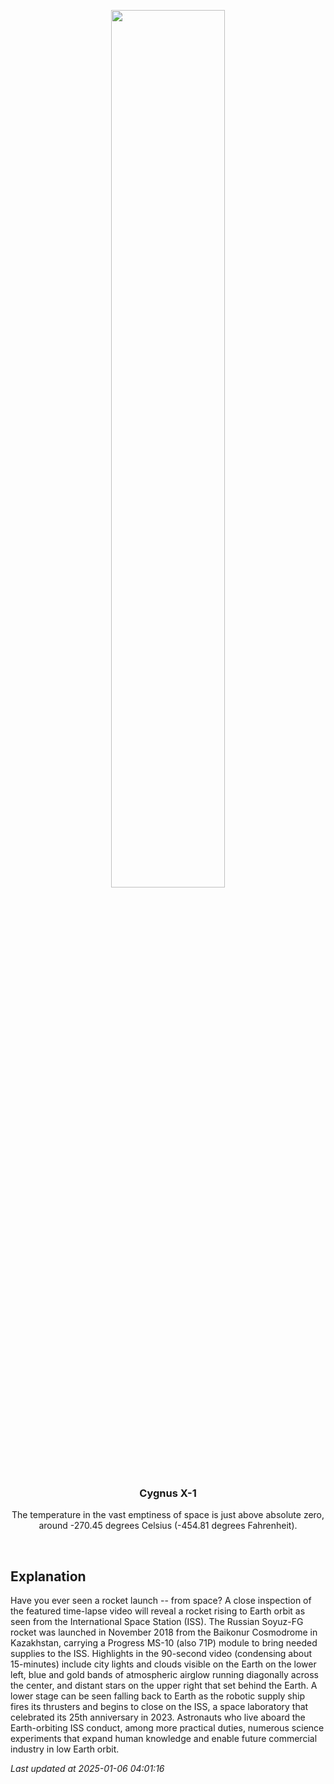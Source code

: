 <p align='center'>
    <a href='https://www.youtube.com/embed/B1R3dTdcpSU?rel=0'><img src='https://images.unsplash.com/photo-1610296669228-602fa827fc1f' width='60%' /></a>
    <h3 align="center">Cygnus X-1</h3>
    <p align="center">The temperature in the vast emptiness of space is just above absolute zero, around -270.45 degrees Celsius (-454.81 degrees Fahrenheit).</p>
</p>
<br/>

Explanation
--
Have you ever seen a rocket launch -- from space?  A close inspection of the featured time-lapse video will reveal a rocket rising to Earth orbit as seen from the International Space Station (ISS).  The Russian Soyuz-FG rocket was launched in November 2018 from the Baikonur Cosmodrome in Kazakhstan, carrying a Progress MS-10 (also 71P) module to bring needed supplies to the ISS.  Highlights in the 90-second video (condensing about 15-minutes) include city lights and clouds visible on the Earth on the lower left, blue and gold bands of atmospheric airglow running diagonally across the center, and distant stars on the upper right that set behind the Earth. A lower stage can be seen falling back to Earth as the robotic supply ship fires its thrusters and begins to close on the ISS, a space laboratory that celebrated its 25th anniversary in 2023. Astronauts who live aboard the Earth-orbiting ISS conduct, among more practical duties, numerous science experiments that expand human knowledge and enable future commercial industry in low Earth orbit.


*Last updated at 2025-01-06 04:01:16*
